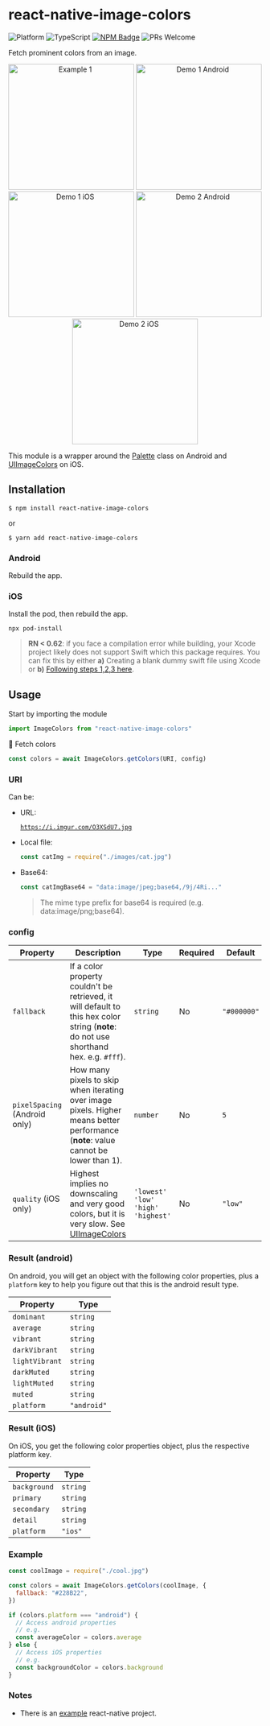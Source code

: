 # react-native-image-colors

![Platform](https://img.shields.io/badge/platform-ios%20%7C%20android-green)
![TypeScript](https://img.shields.io/badge/typescript-typed-blue)
[![NPM Badge](https://img.shields.io/npm/v/react-native-image-colors)](https://www.npmjs.com/package/react-native-image-colors)
![PRs Welcome](https://img.shields.io/badge/PRs-welcome-%23ff69b4)

Fetch prominent colors from an image.

<p align="center" >
  <img
    width="250px"
    src="https://github.com/osamaq/react-native-image-colors/raw/master/assets/example1.png"
    alt="Example 1"
  />
  <img
    width="250px"
    src="https://github.com/osamaq/react-native-image-colors/raw/master/assets/demo1.png"
    alt="Demo 1 Android"
  />
  <img
    width="250px"
    src="https://github.com/osamaq/react-native-image-colors/raw/master/assets/demo1_ios.png"
    alt="Demo 1 iOS"
  />
  <img
    width="250px"
    src="https://github.com/osamaq/react-native-image-colors/raw/master/assets/demo2.png"
    alt="Demo 2 Android"
  />
  <img
    width="250px"
    src="https://github.com/osamaq/react-native-image-colors/raw/master/assets/demo2_ios.png"
    alt="Demo 2 iOS"
  />
</p>

This module is a wrapper around the [Palette](https://developer.android.com/reference/androidx/palette/graphics/Palette) class on Android and [UIImageColors](https://github.com/jathu/UIImageColors) on iOS.

## Installation

```
$ npm install react-native-image-colors
```

or

```
$ yarn add react-native-image-colors
```

### Android

Rebuild the app.

### iOS

Install the pod, then rebuild the app.

`npx pod-install`

> **RN < 0.62**: if you face a compilation error while building, your Xcode project likely does not support Swift which this package requires. You can fix this by either **a)** Creating a blank dummy swift file using Xcode or **b)** [Following steps 1,2,3 here](https://github.com/facebook/flipper/blob/4297b3061f14ceca4d184aa3eebd0731b5bf20f5/docs/getting-started.md#for-pure-objective-c-projects).

## Usage

Start by importing the module

```js
import ImageColors from "react-native-image-colors"
```

🎨 Fetch colors

```js
const colors = await ImageColors.getColors(URI, config)
```

### URI

Can be:

- URL:

  [`https://i.imgur.com/O3XSdU7.jpg`](https://i.imgur.com/O3XSdU7.jpg)

- Local file:

  ```js
  const catImg = require("./images/cat.jpg")
  ```

- Base64:

  ```js
  const catImgBase64 = "data:image/jpeg;base64,/9j/4Ri..."
  ```

  > The mime type prefix for base64 is required (e.g. data:image/png;base64).

### config

| Property                      | Description                                                                                                                                                 | Type                                                   | Required | Default     |
| ----------------------------- | ----------------------------------------------------------------------------------------------------------------------------------------------------------- | ------------------------------------------------------ | -------- | ----------- |
| `fallback`                    | If a color property couldn't be retrieved, it will default to this hex color string (**note**: do not use shorthand hex. e.g. `#fff`).                      | `string`                                               | No       | `"#000000"` |
| `pixelSpacing` (Android only) | How many pixels to skip when iterating over image pixels. Higher means better performance (**note**: value cannot be lower than 1).                         | `number`                                               | No       | `5`         |
| `quality` (iOS only)          | Highest implies no downscaling and very good colors, but it is very slow. See [UIImageColors](https://github.com/jathu/UIImageColors#uiimagecolors-objects) | `'lowest'` <br> `'low'` <br> `'high'` <br> `'highest'` | No       | `"low"`     |

### Result (android)

On android, you will get an object with the following color properties, plus a `platform` key to help you figure out that this is the android result type.

| Property       | Type        |
| -------------- | ----------- |
| `dominant`     | `string`    |
| `average`      | `string`    |
| `vibrant`      | `string`    |
| `darkVibrant`  | `string`    |
| `lightVibrant` | `string`    |
| `darkMuted`    | `string`    |
| `lightMuted`   | `string`    |
| `muted`        | `string`    |
| `platform`     | `"android"` |

### Result (iOS)

On iOS, you get the following color properties object, plus the respective platform key.

| Property     | Type     |
| ------------ | -------- |
| `background` | `string` |
| `primary`    | `string` |
| `secondary`  | `string` |
| `detail`     | `string` |
| `platform`   | `"ios"`  |

### Example

```js
const coolImage = require("./cool.jpg")

const colors = await ImageColors.getColors(coolImage, {
  fallback: "#228B22",
})

if (colors.platform === "android") {
  // Access android properties
  // e.g.
  const averageColor = colors.average
} else {
  // Access iOS properties
  // e.g.
  const backgroundColor = colors.background
}
```

### Notes

- There is an [example](https://github.com/osamaqarem/react-native-image-colors/blob/master/example/src/App.js) react-native project.
